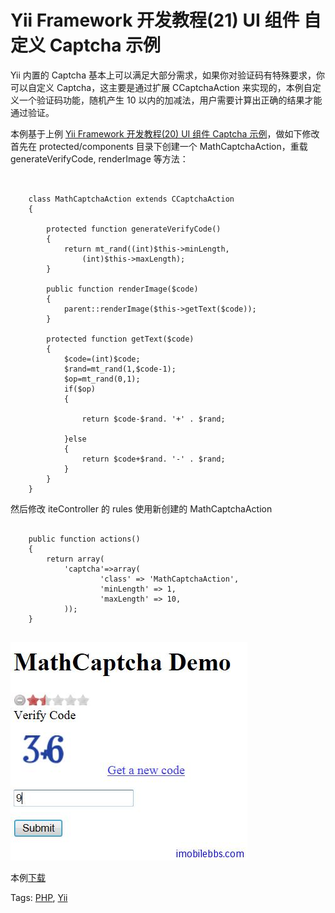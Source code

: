 # Yii Framework 开发教程(21) UI 组件 自定义 Captcha 示例

Yii 内置的 Captcha 基本上可以满足大部分需求，如果你对验证码有特殊要求，你可以自定义 Captcha，这主要是通过扩展 CCaptchaAction 来实现的，本例自定义一个验证码功能，随机产生 10 以内的加减法，用户需要计算出正确的结果才能通过验证。

本例基于上例 [Yii Framework 开发教程(20) UI 组件 Captcha 示例](http://www.imobilebbs.com/wordpress/archives/4007)，做如下修改
首先在 protected/components  目录下创建一个 MathCaptchaAction，重载 generateVerifyCode, renderImage 等方法：
```


    class MathCaptchaAction extends CCaptchaAction
    {
    
    	protected function generateVerifyCode()
    	{
    		return mt_rand((int)$this->minLength,
    			(int)$this->maxLength);
    	}
    
    	public function renderImage($code)
    	{
    		parent::renderImage($this->getText($code));
    	}
    
    	protected function getText($code)
    	{
    		$code=(int)$code;
    		$rand=mt_rand(1,$code-1);
    		$op=mt_rand(0,1);
    		if($op)
    		{
    
    			return $code-$rand. '+' . $rand;
    
    		}else
    		{
    			return $code+$rand. '-' . $rand;
    		}
    	}
    }

```

然后修改 iteController 的 rules 使用新创建的 MathCaptchaAction

```

    public function actions()
    {
    	return array(
    		'captcha'=>array(
    				'class' => 'MathCaptchaAction',
    				'minLength' => 1,
    				'maxLength' => 10,
    		));
    }
    
```

![picture21.1](images/21.1.jpg)

本例[下载](http://www.imobilebbs.com/download/yii/CustomCaptchaDemo.zip)

Tags: [PHP](http://www.imobilebbs.com/wordpress/archives/tag/php), [Yii](http://www.imobilebbs.com/wordpress/archives/tag/yii)


